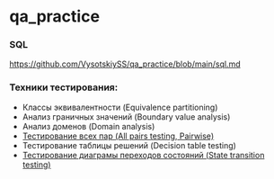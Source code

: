# qa_practice

### SQL
https://github.com/VysotskiySS/qa_practice/blob/main/sql.md

### Техники тестирования:

- Классы эквивалентности (Equivalence partitioning)
- Анализ граничных значений (Boundary value analysis)
- Анализ доменов (Domain analysis)
- [Тестирование всех пар (All pairs testing, Pairwise)](https://docs.google.com/spreadsheets/d/1roIUdcLnKAZIV4Gi2a0z1GFHPg-07Inu6JSKM31-hL0/edit?usp=sharing)
- Тестирование таблицы решений (Decision table testing)
- [Тестирование диаграмы переходов состояний (State transition testing)](https://docs.google.com/spreadsheets/d/1sQqZm7WEpnip0xkpIQk_A7eiIsU60DKTPvMNMeVytGs/edit?usp=sharing)
